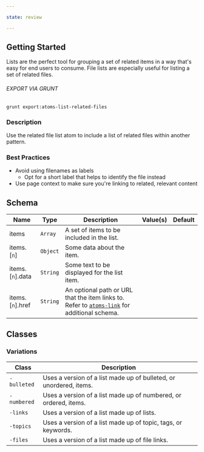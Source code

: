 ```yaml
---

state: review

---
```


## Getting Started

Lists are the perfect tool for grouping a set of related items in a way that's easy for end users to consume. File lists are especially useful for listing a set of related files.

###### EXPORT VIA GRUNT

```
grunt export:atoms-list-related-files
```


### Description

Use the related file list atom to include a list of related files within another pattern.


### Best Practices

- Avoid using filenames as labels
  - Opt for a short label that helps to identify the file instead
- Use page context to make sure you're linking to related, relevant content


## Schema

| Name                    | Type                  | Description                                                                             | Value(s)                  | Default     |
|-------------------------|-----------------------|-----------------------------------------------------------------------------------------|---------------------------|-------------|
| items                   | `Array`               | A set of items to be included in the list.                                              |                           |             |
| items.[`n`]             | `Object`              | Some data about the item.                                                               |                           |             |
| items.[`n`].data        | `String`              | Some text to be displayed for the list item.                                            |                           |             |
| items.[`n`].href        | `String`              | An optional path or URL that the item links to. Refer to [`atoms-link`](/patterns/20-atoms-globals-link/20-atoms-globals-link.html) for additional schema. |  | |


## Classes

### Variations

| Class         | Description                                                         |
|---------------|---------------------------------------------------------------------|
| `-bulleted`   | Uses a version of a list made up of bulleted, or unordered, items.  |
| `-numbered`   | Uses a version of a list made up of numbered, or ordered, items.    |
| `-links`      | Uses a version of a list made up of lists.                          |
| `-topics`     | Uses a version of a list made up of topic, tags, or keywords.       |
| `-files`      | Uses a version of a list made up of file links.                     |
